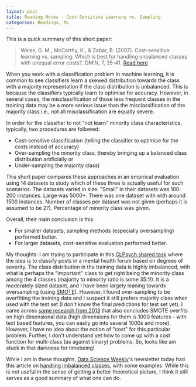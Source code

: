 ```yaml
---
layout: post
title: Reading Notes - Cost-Sensitive Learning vs. Sampling
categories: Readings, ML
---
```


This is a quick summary of this short paper:

> Weiss, G. M., McCarthy, K., & Zabar, B. (2007). Cost-sensitive learning vs. sampling: Which is best for handling unbalanced classes with unequal error costs?. DMIN, 7, 35-41.
[Read here](http://storm.cis.fordham.edu/~gweiss/papers/dmin07-weiss.pdf)

When you work with a classification problem in machine learning, it is common to see classifiers learn a skewed distribution towards the class with a majority representation if the class distribution is unbalanced. This is because the classifiers typically learn to optimise for accuracy. However, in several cases, the misclassification of those less frequent classes in the training data may be a more serious issue than the misclassification of the majority class i.e., not all misclassification are equally severe. 

In order for the classifier to not "not learn" minority class characteristics, typically, two procedures are followed:

* Cost-sensitive classification (telling the classifier to optimise for the costs instead of accuracy)
* Over-sampling the minority class, thereby bringing up a balanced class distribution artificially or 
* Under-sampling the majority class)

This short paper compares these approaches in an empirical evaluation using 14 datasets to study which of these three is actually useful for such scenarios. The datasets varied in size. "Small" in their datasets was 100-200 instances. Large was 5000+. There was one dataset with with around 1500 instances. Number of classes per dataset was not given (perhaps it is assumed to be 2?). Percentage of minority class was given. 

Overall, their main conclusion is this:

* For smaller datasets, sampling methods (especially oversampling) performed better.
* For larger datasets, cost-sensitive evaluation performed better.

My thoughts: I am trying to participate in this [CLPsych shared task](http://clpsych.org/shared-task-2017/) where the idea is to classify posts in a mental health forum based on degrees of severity. The class distribution in the training data is highly imbalanced, with what is perhaps the "important" class to get right being the minority class among the 4 classes (majority to minority ratio is some 35:1!). It is a moderately sized dataset, and I have been largely leaning towards oversampling (using [SMOTE](https://www.cs.cmu.edu/afs/cs/project/jair/pub/volume16/chawla02a-html/chawla2002.html)). However, I found over-sampling to be overfitting the training data and I suspect it still prefers majority class when used with the test set (I don't know the final predictions for test set yet). I came across [some research from 2013](https://bmcbioinformatics.biomedcentral.com/articles/10.1186/1471-2105-14-106) that also concludes SMOTE overfits on high dimensional data (high dimensions for them is 1000 features - with text based features, you can easily go into several 1000s and more). However, I have no idea about the notion of "cost" for this particular problem. Further, I don't understand yet how to come up with a cost function for multi-class (as against binary) problems. So, looks like am stuck in that darkness for timebeing! 

While I am in these thoughts, [Data Science Weekly](https://www.datascienceweekly.org)'s newsletter today had this article on [handling imbalanced classes](https://elitedatascience.com/imbalanced-classes), with some examples. While this is not useful in the sense of getting a better theoretical picture, I think it still serves as a good summary of what one can do. 

